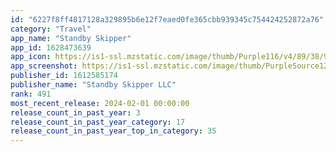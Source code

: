 ```yaml
---
id: "6227f8ff4817128a329895b6e12f7eaed0fe365cbb939345c754424252872a76"
category: "Travel"
app_name: "Standby Skipper"
app_id: 1628473639
app_icon: https://is1-ssl.mzstatic.com/image/thumb/Purple116/v4/89/38/9d/89389d02-45ab-4ed5-31ab-5f7c1c0aae41/AppIcon-1x_U007ephone-85-220.png/1024x1024bb.png
app_screenshot: https://is1-ssl.mzstatic.com/image/thumb/PurpleSource126/v4/27/05/30/270530e8-45c8-f7ae-566a-a89bf4764210/abbed6e3-1e54-4309-afe6-d5de38abc808_Simulator_Screen_Shot_-_iPhone_8_Plus_-_2022-12-14_at_10.47.57.png/1242x2208bb.png
publisher_id: 1612585174
publisher_name: "Standby Skipper LLC"
rank: 491
most_recent_release: 2024-02-01 00:00:00
release_count_in_past_year: 3
release_count_in_past_year_category: 17
release_count_in_past_year_top_in_category: 35
---
```

